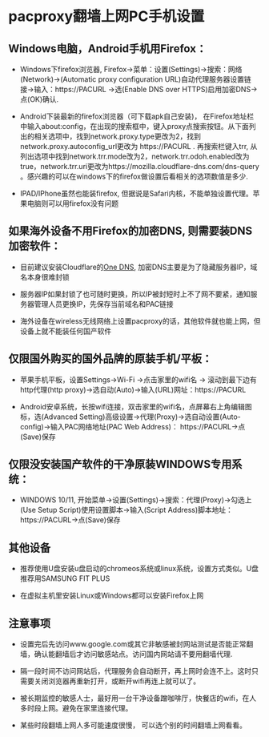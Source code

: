 # pacproxy翻墙上网PC手机设置

## Windows电脑，Android手机用Firefox：

* Windows下firefox浏览器, Firefox->菜单：设置(Settings)->搜索：网络(Network)->(Automatic proxy configuration URL)自动代理服务器设置链接->输入：https://PACURL ->选(Enable DNS over HTTPS)启用加密DNS->点(OK)确认.

* Android下装最新的firefox浏览器（可下载apk自己安装)， 在Firefox地址栏中输入about:config，在出现的搜索框中，键入proxy点搜索按钮。从下面列出的相关选项中，找到network.proxy.type更改为2，找到network.proxy.autoconfig_url更改为 https://PACURL .  再搜索栏键入trr, 从列出选项中找到network.trr.mode改为2，network.trr.odoh.enabled改为true，network.trr.uri更改为https://mozilla.cloudflare-dns.com/dns-query 。感兴趣的可以在windows下的firefox做设置后看相关的选项数值是多少.

* IPAD/IPhone虽然也能装firefox, 但据说是Safari内核，不能单独设置代理。苹果电脑则可以用firefox没有问题

## 如果海外设备不用Firefox的加密DNS, 则需要装DNS加密软件：

* 目前建议安装Cloudflare的[One DNS](https://1.1.1.1/), 加密DNS主要是为了隐藏服务器IP，域名本身很难封锁

* 服务器IP如果封锁了也可随时更换，所以IP被封短时上不了网不要紧，通知服务器管理人员更换IP，先保存当前域名和PAC链接

* 海外设备在wireless无线网络上设置pacproxy的话，其他软件就也能上网，但设备上就不能装任何国产软件

## 仅限国外购买的国外品牌的原装手机/平板：

* 苹果手机平板，设置Settings->Wi-Fi ->点击家里的wifi名 -> 滚动到最下边有http代理(http proxy)->选自动(Auto)->输入(URL)网址：https://PACURL

* Android安卓系统，长按wifi连接，双击家里的wifi名，点屏幕右上角编辑图标，选(Advanced Setting)高级设置->代理(Proxy)->选自动设置(Auto-config)->输入PAC网络地址(PAC Web Address)： https://PACURL->点(Save)保存

## 仅限没安装国产软件的干净原装WINDOWS专用系统：

* WINDOWS 10/11, 开始菜单->设置(Settings)->搜索：代理(Proxy)->勾选上(Use Setup Script)使用设置脚本->输入(Script Address)脚本地址：https://PACURL->点(Save)保存

## 其他设备

* 推荐使用U盘安装u盘启动的chromeos系统或linux系统，设置方式类似。U盘推荐用SAMSUNG FIT PLUS

* 在虚拟主机里安装Linux或Windows都可以安装Firefox上网


## 注意事项

* 设置完后先访问www.google.com或其它非敏感被封网站测试是否能正常翻墙，确认能翻墙后才访问敏感站点。访问国内网站请不要用翻墙代理.

* 隔一段时间不访问网站后，代理服务会自动断开，再上网时会连不上。这时只需要关闭浏览器再重新打开，或断开wifi再连上就可以了。

* 被长期监控的敏感人士，最好用一台干净设备蹭咖啡厅，快餐店的wifi，在人多时段上网。避免在家里连接代理。

* 某些时段翻墙上网人多可能速度很慢， 可以选个别的时间翻墙上网看看。